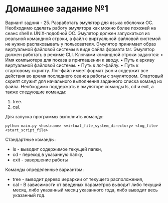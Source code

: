 # Домашнее задание №1
Вариант задния - 25.
Разработать эмулятор для языка оболочки ОС. Необходимо сделать работу
эмулятора как можно более похожей на сеанс shell в UNIX-подобной ОС.
Эмулятор должен запускаться из реальной командной строки, а файл с
виртуальной файловой системой не нужно распаковывать у пользователя.
Эмулятор принимает образ виртуальной файловой системы в виде файла формата
tar. Эмулятор должен работать в режиме CLI.
Ключами командной строки задаются:
• Имя компьютера для показа в приглашении к вводу.
• Путь к архиву виртуальной файловой системы.
• Путь к лог-файлу.
• Путь к стартовому скрипту.
Лог-файл имеет формат json и содержит все действия во время последнего
сеанса работы с эмулятором.
Стартовый скрипт служит для начального выполнения заданного списка
команд из файла.
Необходимо поддержать в эмуляторе команды ls, cd и exit, а также
следующие команды:
1. tree.
2. cal.

Для запуска программы выполнить команду:
```
python main.py <hostname> <virtual_file_system_directory> <log_file> <start_script_file>
```
Стандартные команды:
* ls - выводит содержимое текущей папки,
* cd <directory> - переход в указанную папку,
* exit - завершение работы

Команды определенные вариантом:

* tree - выводит дерево иерархии от текущего расположения,
* cal <year> <month> - В зависимости от введеных параметров выводит либо текущий месяц, либо указанный месяц указанного года, либо выводит весь указанный год.

  
